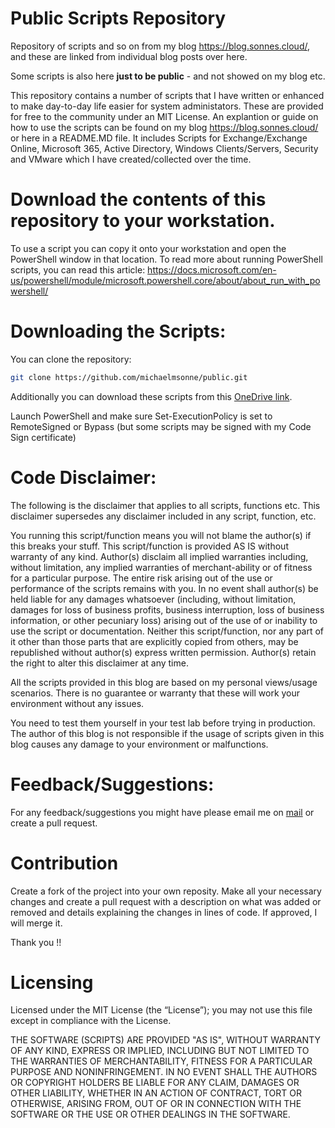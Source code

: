 # Public Scripts Repository
Repository of scripts and so on from my blog <a href="https://blog.sonnes.cloud/" target="_blank">https://blog.sonnes.cloud/</a>, and these are linked from individual blog posts over here.

Some scripts is also here **just to be public** - and not showed on my blog etc.

This repository contains a number of scripts that I have written or enhanced to make day-to-day life easier for system administators. These are provided for free to the community under an MIT License. An explantion or guide on how to use the scripts can be found on my blog <a href="https://blog.sonnes.cloud/" target="_blank">https://blog.sonnes.cloud/</a> or here in a README.MD file.
It includes Scripts for Exchange/Exchange Online, Microsoft 365, Active Directory, Windows Clients/Servers, Security and VMware which I have created/collected over the time.

# Download the contents of this repository to your workstation.
To use a script you can copy it onto your workstation and open the PowerShell window in that location. To read more about running PowerShell scripts, you can read this article: <a href="https://docs.microsoft.com/en-us/powershell/module/microsoft.powershell.core/about/about_run_with_powershell/" target="_blank">https://docs.microsoft.com/en-us/powershell/module/microsoft.powershell.core/about/about_run_with_powershell/</a>

# Downloading the Scripts:

You can clone the repository:

```sh
git clone https://github.com/michaelmsonne/public.git
```
Additionally you can download these scripts from this [OneDrive link].

[OneDrive link]: https://xxx

Launch PowerShell and make sure Set-ExecutionPolicy is set to RemoteSigned or Bypass (but some scripts may be signed with my Code Sign certificate)

# Code Disclaimer:

The following is the disclaimer that applies to all scripts, functions etc. This disclaimer supersedes any disclaimer included in any script, function, etc.

You running this script/function means you will not blame the author(s) if this breaks your stuff. This script/function is provided AS IS without warranty of any kind. Author(s) disclaim all implied warranties including, without limitation, any implied warranties of merchant-ability or of fitness for a particular purpose. The entire risk arising out of the use or performance of the scripts remains with you. In no event shall author(s) be held liable for any damages whatsoever (including, without limitation, damages for loss of business profits, business interruption, loss of business information, or other pecuniary loss) arising out of the use of or inability to use the script or documentation. Neither this script/function, nor any part of it other than those parts that are explicitly copied from others, may be republished without author(s) express written permission. Author(s) retain the right to alter this disclaimer at any time.

All the scripts provided in this blog are based on my personal views/usage scenarios. There is no guarantee or warranty that these will work your environment without any issues.

You need to test them yourself in your test lab before trying in production. The author of this blog is not responsible if the usage of scripts given in this blog causes any damage to your environment or malfunctions.

# Feedback/Suggestions:

For any feedback/suggestions you might have please email me on [mail][conduct-email] or create a pull request.

# Contribution
Create a fork of the project into your own reposity. Make all your necessary changes and create a pull request with a description on what was added or removed and details explaining the changes in lines of code. If approved, I will merge it.

Thank you !!

[conduct-email]: mailto:mail

# Licensing
Licensed under the MIT License (the “License”); you may not use this file except in compliance with the License. 

THE SOFTWARE (SCRIPTS) ARE PROVIDED "AS IS", WITHOUT WARRANTY OF ANY KIND, EXPRESS OR IMPLIED, INCLUDING BUT NOT LIMITED TO THE WARRANTIES OF MERCHANTABILITY, FITNESS FOR A PARTICULAR PURPOSE AND NONINFRINGEMENT. IN NO EVENT SHALL THE AUTHORS OR COPYRIGHT HOLDERS BE LIABLE FOR ANY CLAIM, DAMAGES OR OTHER LIABILITY, WHETHER IN AN ACTION OF CONTRACT, TORT OR OTHERWISE, ARISING FROM,
OUT OF OR IN CONNECTION WITH THE SOFTWARE OR THE USE OR OTHER DEALINGS IN THE SOFTWARE.
